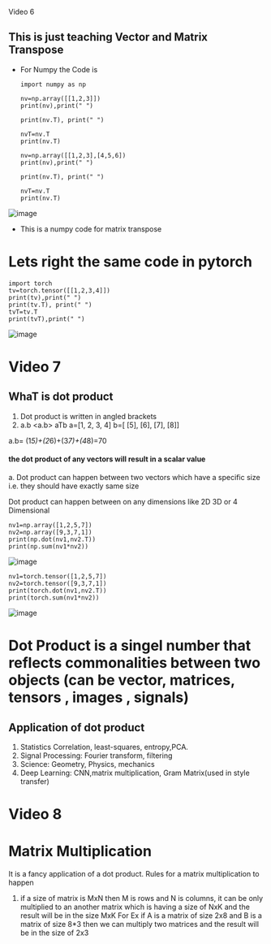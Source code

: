 
Video 6
 ## This is just teaching Vector and Matrix Transpose
- For Numpy the Code is
  ```
  import numpy as np

  nv=np.array([[1,2,3]])
  print(nv),print(" ")

  print(nv.T), print(" ")

  nvT=nv.T
  print(nv.T)

  nv=np.array([[1,2,3],[4,5,6])
  print(nv),print(" ")

  print(nv.T), print(" ")

  nvT=nv.T
  print(nv.T)
  ```
![image](https://github.com/kyoolbaba/notes/assets/46890041/d42b8ede-9eb8-468f-a6ab-32948cba380c)

  - This is a numpy code for matrix transpose

# Lets right the same code in pytorch
```
import torch
tv=torch.tensor([[1,2,3,4]])
print(tv),print(" ")
print(tv.T), print(" ")
tvT=tv.T
print(tvT),print(" ")
```
![image](https://github.com/kyoolbaba/notes/assets/46890041/9ff680dd-0e36-4fcb-a796-6dd041a1a91b)



# Video 7

## WhaT is dot product
 1. Dot product is written in angled brackets
 2. a.b <a.b> aTb
a=[1, 2, 3, 4]
b=[     [5],
        [6],
        [7],
        [8]]

a.b= (1*5)+(2*6)+(3*7)+(4*8)=70
#### the dot product of any vectors will result in a scalar value 
a. Dot product can happen between two vectors which have a specific size i.e. they should have exactly same size

Dot product can happen between on any dimensions like 2D 3D or 4 Dimensional
```
nv1=np.array([1,2,5,7])
nv2=np.array([9,3,7,1])
print(np.dot(nv1,nv2.T))
print(np.sum(nv1*nv2))
```
![image](https://github.com/kyoolbaba/notes/assets/46890041/04a1ca9a-1df1-4f8c-bb46-693cbb241b2d)

```
nv1=torch.tensor([1,2,5,7])
nv2=torch.tensor([9,3,7,1])
print(torch.dot(nv1,nv2.T))
print(torch.sum(nv1*nv2))
```



![image](https://github.com/kyoolbaba/notes/assets/46890041/da8f64a7-9016-466f-a9cf-02d5d764bfb2)

# Dot Product is a singel number that reflects commonalities between two objects (can be vector, matrices, tensors , images , signals)
## Application of dot product
1. Statistics Correlation, least-squares, entropy,PCA.
2. Signal Processing: Fourier transform, filtering
3. Science: Geometry, Physics, mechanics
4. Deep Learning: CNN,matrix multiplication, Gram Matrix(used in style transfer)

# Video 8 
# Matrix Multiplication
It is a fancy application of a dot product.
Rules for a matrix multiplication to happen
1. if a size of matrix is MxN then M is rows and N is columns, it can be only multiplied to an another matrix which is having a size of NxK
and the result will be in the size MxK
For Ex if A is a matrix of size 2x8 and B is a matrix of size 8*3 then we can multiply two matrices and the result will be in the size of  2x3





    
  
 
